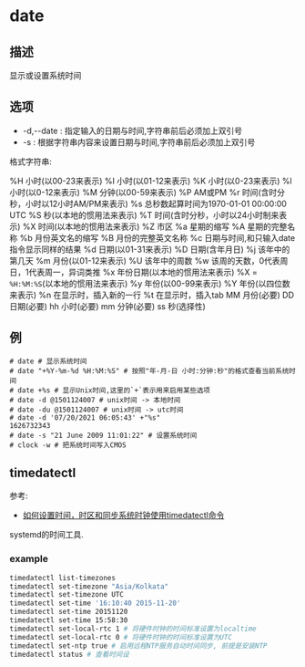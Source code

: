# date

## 描述

显示或设置系统时间

## 选项

- -d,--date : 指定输入的日期与时间,字符串前后必须加上双引号
- -s : 根据字符串内容来设置日期与时间,字符串前后必须加上双引号

格式字符串:

%H 小时(以00-23来表示)
%I 小时(以01-12来表示)
%K 小时(以0-23来表示)
%l 小时(以0-12来表示)
%M 分钟(以00-59来表示)
%P AM或PM
%r 时间(含时分秒，小时以12小时AM/PM来表示)
%s 总秒数起算时间为1970-01-01 00:00:00 UTC
%S 秒(以本地的惯用法来表示)
%T 时间(含时分秒，小时以24小时制来表示)
%X 时间(以本地的惯用法来表示)
%Z 市区
%a 星期的缩写
%A 星期的完整名称
%b 月份英文名的缩写
%B 月份的完整英文名称
%c 日期与时间,和只输入date指令显示同样的结果
%d 日期(以01-31来表示)
%D 日期(含年月日)
%j 该年中的第几天
%m 月份(以01-12来表示)
%U 该年中的周数
%w 该周的天数，0代表周日，1代表周一，异词类推
%x 年份日期(以本地的惯用法来表示)
%X = `%H:%M:%S`(以本地的惯用法来表示)
%y 年份(以00-99来表示)
%Y 年份(以四位数来表示)
%n 在显示时，插入新的一行
%t 在显示时，插入tab
MM 月份(必要)
DD 日期(必要)
hh 小时(必要)
mm 分钟(必要)
ss 秒(选择性)

## 例

    # date # 显示系统时间
    # date "+%Y-%m-%d %H:%M:%S" # 按照"年-月-日 小时:分钟:秒"的格式查看当前系统时间
    # date +%s # 显示Unix时间,这里的`+`表示用来启用某些选项
    # date -d @1501124007 # unix时间 -> 本地时间
    # date -du @1501124007 # unix时间 -> utc时间
    # date -d '07/20/2021 06:05:43' +"%s"
    1626732343
    # date -s "21 June 2009 11:01:22" # 设置系统时间
    # clock -w # 把系统时间写入CMOS

## timedatectl
参考:
- [如何设置时间，时区和同步系统时钟使用timedatectl命令](https://www.howtoing.com/set-time-timezone-and-synchronize-time-using-timedatectl-command/)

systemd的时间工具.

### example
```bash
timedatectl list-timezones
timedatectl set-timezone "Asia/Kolkata"
timedatectl set-timezone UTC
timedatectl set-time '16:10:40 2015-11-20'
timedatectl set-time 20151120
timedatectl set-time 15:58:30
timedatectl set-local-rtc 1 # 将硬件时钟的时间标准设置为localtime
timedatectl set-local-rtc 0 # 将硬件时钟的时间标准设置为UTC
timedatectl set-ntp true # 启用远程NTP服务自动时间同步, 前提是安装NTP
timedatectl status # 查看时间设
```